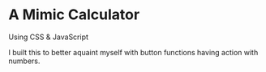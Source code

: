 A Mimic Calculator
===


Using CSS & JavaScript



I built this to better aquaint myself with button functions having action with numbers.

